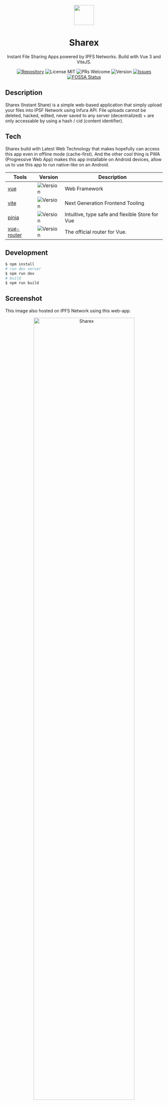 <p align="center" style="text-align:center;">
    <img src="https://cloudflare-ipfs.com/ipfs/bafkreiagxtv2bwwbfvnqa4vuwyxwkko3ibgvwuowncvcy6yrg7nh57bzfm" width="64px" />
</p>
<h1 align="center">Sharex</h1>
<p align="center">Instant File Sharing Apps powered by IPFS Networks. Build with Vue 3 and ViteJS.</p>

<div align="center">

[![Repository](https://img.shields.io/badge/github-insta--share-green?logo=github&style=flat)](https://github.com/nyancodeid/insta-share)
![License MIT](https://img.shields.io/github/license/nyancodeid/insta-share)
![PRs Welcome](https://img.shields.io/badge/PRs-welcome-brightgreen)
![Version](https://img.shields.io/badge/version-v1.4.0-brightgreen)
[![Issues](https://img.shields.io/github/issues/nyancodeid/insta-share)](https://github.com/nyancodeid/insta-share/issues)
[![FOSSA Status](https://app.fossa.com/api/projects/git%2Bgithub.com%2Fnyancodeid%2Finsta-share.svg?type=shield)](https://app.fossa.com/projects/git%2Bgithub.com%2Fnyancodeid%2Finsta-share?ref=badge_shield)

</div>

## Description
Sharex (Instant Share) is a simple web-based application that simply upload your files into IPSF Network using Infura API. File uploads cannot be deleted, hacked, edited, never saved to any server (decentralized) + are only accessable by using a hash / cid (content identifier).

## Tech
Sharex build with Latest Web Technology that makes hopefully can access this app even in offline mode (cache-first). And the other cool thing is PWA (Progressive Web App) makes this app installable on Android devices, allow us to use this app to run native-like on an Android.

| Tools                                   | Version                                                           | Description                                     |
| --------------------------------------- | ----------------------------------------------------------------- | ----------------------------------------------- |
| [vue](https://v3.vuejs.org/)            | ![Version](https://img.shields.io/badge/version-v3.2.4-blue)      | Web Framework                                   |
| [vite](https://vitejs.dev/)             | ![Version](https://img.shields.io/badge/version-v2.5.0-blue)      | Next Generation Frontend Tooling                |
| [pinia](https://pinia.esm.dev/)         | ![Version](https://img.shields.io/badge/version-v2.0.0.rc.6-blue) | Intuitive, type safe and flexible Store for Vue |
| [vue-router](https://router.vuejs.org/) | ![Version](https://img.shields.io/badge/version-v4.0.8-blue)      | The official router for Vue.                    |

## Development
```bash
$ npm install
# run dev server
$ npm run dev
# build 
$ npm run build
```

## Screenshot
This image also hosted on IPFS Network using this web-app.

<p align="center">
    <img alt="Sharex" src="https://cloudflare-ipfs.com/ipfs/bafkreic7tt7j2upgds3kgs6wldu6ryzer3hrxs5sp2rur4f6zgqzr4ndsy" style="width: 80%" />
    <img alt="Sharex" src="https://cloudflare-ipfs.com/ipfs/bafkreifdzvh24hddxqxodt336vyt75tlxlmodbyisqvy2xreqfk3nruk6m" style="width: 80%" />
</p>

## License
[![FOSSA Status](https://app.fossa.com/api/projects/git%2Bgithub.com%2Fnyancodeid%2Finsta-share.svg?type=large)](https://app.fossa.com/projects/git%2Bgithub.com%2Fnyancodeid%2Finsta-share?ref=badge_large)
